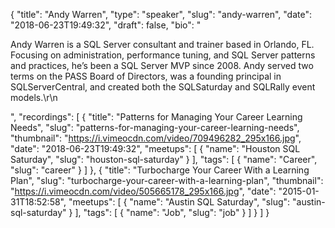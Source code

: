 {
  "title": "Andy Warren",
  "type": "speaker",
  "slug": "andy-warren",
  "date": "2018-06-23T19:49:32",
  "draft": false,
  "bio": "<p>Andy Warren is a SQL Server consultant and trainer based in Orlando, FL. Focusing on administration, performance tuning, and SQL Server patterns and practices, he’s been a SQL Server MVP since 2008. Andy served two terms on the PASS Board of Directors, was a founding principal in SQLServerCentral, and created both the SQLSaturday and SQLRally event models.\r\n</p>",
  "recordings": [
    {
      "title": "Patterns for Managing Your Career Learning Needs",
      "slug": "patterns-for-managing-your-career-learning-needs",
      "thumbnail": "https://i.vimeocdn.com/video/709496282_295x166.jpg",
      "date": "2018-06-23T19:49:32",
      "meetups": [
        {
          "name": "Houston SQL Saturday",
          "slug": "houston-sql-saturday"
        }
      ],
      "tags": [
        {
          "name": "Career",
          "slug": "career"
        }
      ]
    },
    {
      "title": "Turbocharge Your Career With a Learning Plan",
      "slug": "turbocharge-your-career-with-a-learning-plan",
      "thumbnail": "https://i.vimeocdn.com/video/505665178_295x166.jpg",
      "date": "2015-01-31T18:52:58",
      "meetups": [
        {
          "name": "Austin SQL Saturday",
          "slug": "austin-sql-saturday"
        }
      ],
      "tags": [
        {
          "name": "Job",
          "slug": "job"
        }
      ]
    }
  ]
}